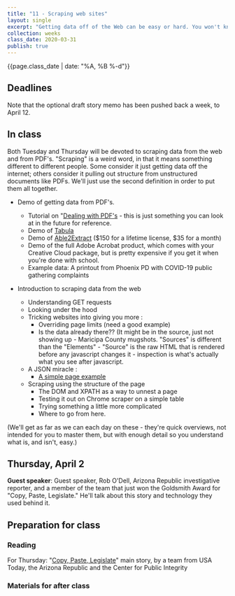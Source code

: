 ```yaml
---
title: "11 - Scraping web sites"
layout: single
excerpt: "Getting data off of the Web can be easy or hard. You won't know until you try. This week we'll go through strategies and concepts of data on the Web."
collection: weeks
class_date: 2020-03-31
publish: true
---
```

{{page.class_date | date: "%A, %B %-d"}}


## Deadlines

Note that the optional draft story memo has been pushed back a week, to April 12.


## In class

Both Tuesday and Thursday will be devoted to scraping data from the web and from PDF's. "Scraping" is a weird word, in that it means something different to different people. Some consider it just getting data off the internet; others consider it pulling out structure from unstructured documents like PDFs. We'll just use the second definition in order to put them all together.

* Demo of getting data from PDF's.

   * Tutorial on "[Dealing with PDF's](https://cronkitedata.github.io/cronkite-docs/special/cleanup_pdf.html) - this is just something you can look at in the future for reference.
   * Demo of  [Tabula](https://tabula.technology/)
   * Demo of [Able2Extract](https://www.investintech.com/prod_a2e.htm#convert) ($150 for a lifetime license, $35 for a month)
   * Demo of the full Adobe Acrobat product, which comes with your Creative Cloud package, but is pretty expensive if you get it when you're done with school.
   * Example data: A printout from Phoenix PD with COVID-19 public gathering complaints

* Introduction to scraping data from the web
  * Understanding GET requests
  * Looking under the hood
  * Tricking websites into giving you more :
      * Overriding page limits (need a good example)
      * Is the data already there?? (It might be in the source, just not showing up - Maricipa County mugshots.  "Sources" is different than the "Elements" - "Source" is the raw HTML that is rendered before any javascript changes it - inspection is what's actually what you see after javascript.
  * A JSON miracle :
      * [A simple page example](https://cronkitedata.github.io/cronkite-docs/assets/docs/simple-page.html)
  * Scraping using the structure of the page
      * The DOM and XPATH as a way to unnest a page
      * Testing it out on Chrome scraper on a simple table
      * Trying something a little more complicated
      * Where to go from here.


(We'll get as far as we can each day on these - they're quick overviews, not intended for you to master them, but with enough detail so you understand what is, and isn't, easy.)


## Thursday, April 2

**Guest speaker**: Guest speaker, Rob O'Dell, Arizona Republic investigative reporter, and a member of the team that just won the Goldsmith Award for "Copy, Paste, Legislate."  He'll talk about this story and technology they used behind it.


## Preparation for class

### Reading

For Thursday: "[Copy, Paste, Legislate](https://www.usatoday.com/in-depth/news/investigations/2019/04/03/abortion-gun-laws-stand-your-ground-model-bills-conservatives-liberal-corporate-influence-lobbyists/3162173002/)" main story, by a team from USA Today, the Arizona Republic and the Center for Public Integrity


### Materials for after class

